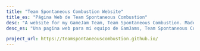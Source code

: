 ```yaml
---
title: "Team Spontaneous Combustion Website"
title_es: "Página Web de Team Spontaneous Combustion"
desc: "A website for my GameJam Team, Team Spontaneous Combustion. Made with Jekyll and hosted on Github Pages"
desc_es: "Una pagina web para mi equipo de GamJams, Team Spontaneous Combustion. Hecho con Jekyll y alojado en Github Pages"

project_url: https://teamspontaneouscombustion.github.io/
---
```

